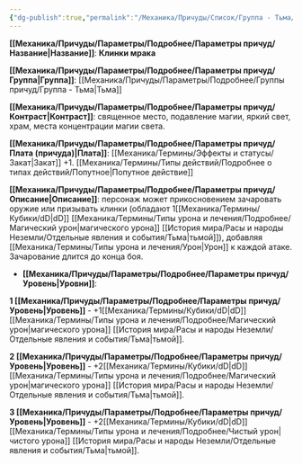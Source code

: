 ```yaml
---
{"dg-publish":true,"permalink":"/Механика/Причуды/Список/Группа - Тьма/Клинки мрака/","noteIcon":"","created":"2025-08-21T13:47:50.393+03:00","updated":"2025-09-06T12:16:27.447+03:00"}
---
```




**[[Механика/Причуды/Параметры/Подробнее/Параметры причуд/Название\|Название]]**: **Клинки мрака**

**[[Механика/Причуды/Параметры/Подробнее/Параметры причуд/Группа\|Группа]]**: [[Механика/Причуды/Параметры/Подробнее/Группы причуд/Группа - Тьма\|Тьма]] 

**[[Механика/Причуды/Параметры/Подробнее/Параметры причуд/Контраст\|Контраст]]**: священное место, подавление магии, яркий свет, храм, места концентрации магии света.

**[[Механика/Причуды/Параметры/Подробнее/Параметры причуд/Плата (причуда)\|Плата]]**: [[Механика/Термины/Эффекты и статусы/Закат\|Закат]] +1.  [[Механика/Термины/Типы действий/Подробнее о типах действий/Попутное\|Попутное действие]]

**[[Механика/Причуды/Параметры/Подробнее/Параметры причуд/Описание\|Описание]]**: персонаж может прикосновением зачаровать оружие или призывать клинки (обладают 1[[Механика/Термины/Кубики/dD\|dD]] [[Механика/Термины/Типы урона и лечения/Подробнее/Магический урон\|магического урона]] [[История мира/Расы и народы Неземли/Отдельные явления и события/Тьма\|тьмой]]), добавляя [[Механика/Термины/Типы урона и лечения/Урон\|Урон]] к каждой атаке. Зачарование длится до конца боя.


- **[[Механика/Причуды/Параметры/Подробнее/Параметры причуд/Уровень\|Уровни]]**:

**1 [[Механика/Причуды/Параметры/Подробнее/Параметры причуд/Уровень\|Уровень]]** - +1[[Механика/Термины/Кубики/dD\|dD]] [[Механика/Термины/Типы урона и лечения/Подробнее/Магический урон\|магического урона]] [[История мира/Расы и народы Неземли/Отдельные явления и события/Тьма\|тьмой]].

**2 [[Механика/Причуды/Параметры/Подробнее/Параметры причуд/Уровень\|Уровень]]** - +2[[Механика/Термины/Кубики/dD\|dD]] [[Механика/Термины/Типы урона и лечения/Подробнее/Магический урон\|магического урона]] [[История мира/Расы и народы Неземли/Отдельные явления и события/Тьма\|тьмой]].

**3 [[Механика/Причуды/Параметры/Подробнее/Параметры причуд/Уровень\|Уровень]]** - +2[[Механика/Термины/Кубики/dD\|dD]] [[Механика/Термины/Типы урона и лечения/Подробнее/Чистый урон\|чистого урона]] [[История мира/Расы и народы Неземли/Отдельные явления и события/Тьма\|тьмой]].